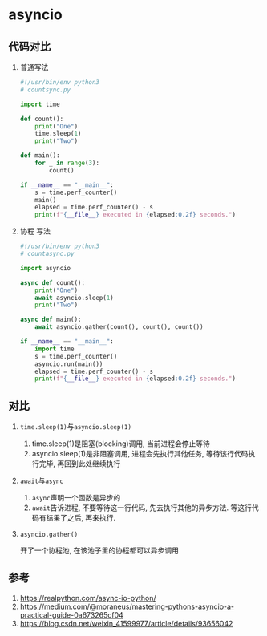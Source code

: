 # asyncio


## 代码对比

1. 普通写法
    ```python
    #!/usr/bin/env python3
    # countsync.py

    import time

    def count():
        print("One")
        time.sleep(1)
        print("Two")

    def main():
        for _ in range(3):
            count()

    if __name__ == "__main__":
        s = time.perf_counter()
        main()
        elapsed = time.perf_counter() - s
        print(f"{__file__} executed in {elapsed:0.2f} seconds.")
    ```

2. 协程 写法

    ```python
    #!/usr/bin/env python3
    # countasync.py

    import asyncio

    async def count():
        print("One")
        await asyncio.sleep(1)
        print("Two")

    async def main():
        await asyncio.gather(count(), count(), count())

    if __name__ == "__main__":
        import time
        s = time.perf_counter()
        asyncio.run(main())
        elapsed = time.perf_counter() - s
        print(f"{__file__} executed in {elapsed:0.2f} seconds.")
    ```

## 对比

1. `time.sleep(1)`与`asyncio.sleep(1)`
    1. time.sleep(1)是阻塞(blocking)调用, 当前进程会停止等待
    2. asyncio.sleep(1)是非阻塞调用, 进程会先执行其他任务, 等待该行代码执行完毕, 再回到此处继续执行
2. `await`与`async`
    1. `async`声明一个函数是异步的
    2. `await`告诉进程, 不要等待这一行代码, 先去执行其他的异步方法. 等这行代码有结果了之后, 再来执行.
3. `asyncio.gather()`

    开了一个协程池, 在该池子里的协程都可以异步调用



## 参考

1. https://realpython.com/async-io-python/
2. https://medium.com/@moraneus/mastering-pythons-asyncio-a-practical-guide-0a673265cf04
3. https://blog.csdn.net/weixin_41599977/article/details/93656042